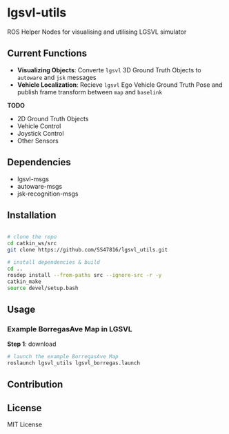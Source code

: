 # lgsvl-utils

ROS Helper Nodes for visualising and utilising LGSVL simulator

## Current Functions
* **Visualizing Objects**: Converte `lgsvl` 3D Ground Truth Objects to `autoware` and `jsk` messages
* **Vehicle Localization**: Recieve `lgsvl` Ego Vehicle Ground Truth Pose and publish frame transform between `map` and `baselink`

**TODO**
* 2D Ground Truth Objects
* Vehicle Control
* Joystick Control
* Other Sensors

## Dependencies
* lgsvl-msgs
* autoware-msgs
* jsk-recognition-msgs

## Installation
```bash

# clone the repo
cd catkin_ws/src
git clone https://github.com/SS47816/lgsvl_utils.git

# install dependencies & build 
cd ..
rosdep install --from-paths src --ignore-src -r -y
catkin_make
source devel/setup.bash
```

## Usage
### Example BorregasAve Map in LGSVL
**Step 1**: download 

```bash
# launch the example BorregasAve Map
roslaunch lgsvl_utils lgsvl_borregas.launch 
```


## Contribution

## License
MIT License